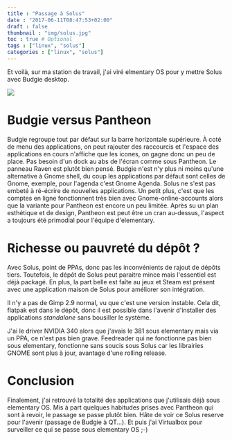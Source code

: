 ```yaml
---
title : "Passage à Solus"
date : "2017-06-11T08:47:53+02:00"
draft : false
thumbnail : "img/solus.jpg"
toc : true # Optional
tags : ["linux", "solus"]
categories : ["linux", "solus"]
---
```


Et voilà, sur ma station de travail, j'ai viré elmentary OS pour y mettre Solus avec Budgie desktop.

![](../../img/bureau_budgie.jpg)

# Budgie versus Pantheon

Budgie regroupe tout par défaut sur la barre horizontale supérieure. À coté de menu des applications, on peut rajouter des raccourcis et l'espace des applications en cours n'affiche que les icones, on gagne donc un peu de place. Pas besoin d'un dock au abs de l'écran comme sous Pantheon. Le panneau Raven est plutôt bien pensé. Budgie n'est n'y plus ni moins qu'une alternative à Gnome shell, du coup les applications par défaut sont celles de Gnome, exemple, pour l'agenda c'est Gnome Agenda. Solus ne s'est pas embeté à ré-écrire de nouvelles applications. Un petit plus, c'est que les comptes en ligne fonctionnent très bien avec Gnome-online-accounts alors que la variante pour Pantheon est encore un peu limitée. Après su un plan esthétique et de design, Pantheon est peut être un cran au-dessus, l'aspect a toujours été primodial pour l'équipe d'elementary.

# Richesse ou pauvreté du dépôt ?

Avec Solus, point de PPAs, donc pas les inconvénients de rajout de dépôts tiers. Toutefois, le dépôt de Solus peut paraitre mince mais l'essentiel est déjà packagé. En plus, la part belle est faîte au jeux et Steam est présent avec une application maison de Solus pour améliorer son intégration.

Il n'y a pas de Gimp 2.9 normal, vu que c'est une version instable. Cela dit, flatpak est dans le dépôt, donc il est possible dans l'avenir d'installer des applications _standalone_ sans bousiller le système.

J'ai le driver NVIDIA 340 alors que j'avais le 381 sous elementary mais via un PPA, ce n'est pas bien grave. Feedreader qui ne fonctionne pas bien sous elementary, fonctionne sans soucis sous Solus car les librairies GNOME sont plus à jour, avantage d'une rolling release.

# Conclusion

Finalement, j'ai retrouvé la totalité des applications que j'utilisais déjà sous elementary OS. Mis à part quelques habitudes prises avec Pantheon qui sont à revoir, le passage se passe plutôt bien. Hâte de voir ce Solus reserve pour l'avenir (passage de Budgie à QT...). Et puis j'ai Virtualbox pour surveiller ce qui se passe sous elementary OS ;-)
